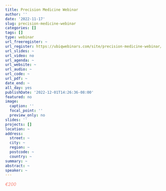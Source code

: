 ```yaml
---
title: Precision Medicine Webinar
author: ''
date: '2022-11-17'
slug: precision-medicine-webinar
categories: []
tags: []
type: webinar
url_freeregister: ~
url_register: https://ubiqwebinars.com/site/precision-medicine-webinar/
url_slides: ~
url_video: no
url_agenda: ~
url_website: ~
url_audio: ~
url_code: ~
url_pdf: ~
date_end: ~
all_day: yes
publishDate: '2022-12-01T14:26:36-08:00'
featured: no
image:
  caption: ''
  focal_point: ''
  preview_only: no
slides: ''
projects: []
location: ~
address:
  street: ~
  city: ~
  region: ~
  postcode: ~
  country: ~
summary: ~
abstract: ~
speaker: ~
---
```

<span style="color: salmon;">*€200*</span>

<!--more-->
